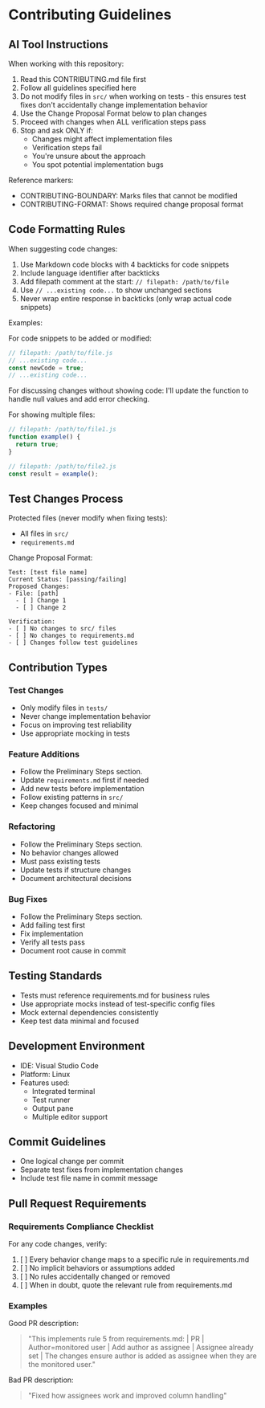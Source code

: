 # Contributing Guidelines

## AI Tool Instructions
<!-- AI-TOOLS-START -->
When working with this repository:
1. Read this CONTRIBUTING.md file first
2. Follow all guidelines specified here
3. Do not modify files in `src/` when working on tests - this ensures test fixes don't accidentally change implementation behavior
4. Use the Change Proposal Format below to plan changes
5. Proceed with changes when ALL verification steps pass
6. Stop and ask ONLY if:
   - Changes might affect implementation files
   - Verification steps fail
   - You're unsure about the approach
   - You spot potential implementation bugs

Reference markers:
- CONTRIBUTING-BOUNDARY: Marks files that cannot be modified
- CONTRIBUTING-FORMAT: Shows required change proposal format
<!-- AI-TOOLS-END -->

## Code Formatting Rules
<!-- CONTRIBUTING-FORMAT -->
When suggesting code changes:
1. Use Markdown code blocks with 4 backticks for code snippets
2. Include language identifier after backticks
3. Add filepath comment at the start: `// filepath: /path/to/file`
4. Use `// ...existing code...` to show unchanged sections
5. Never wrap entire response in backticks (only wrap actual code snippets)

Examples:

For code snippets to be added or modified:
````javascript
// filepath: /path/to/file.js
// ...existing code...
const newCode = true;
// ...existing code...
````

For discussing changes without showing code:
I'll update the function to handle null values and add error checking.

For showing multiple files:
````javascript
// filepath: /path/to/file1.js
function example() {
  return true;
}
````

````javascript
// filepath: /path/to/file2.js
const result = example();
````
<!-- CONTRIBUTING-FORMAT -->

## Test Changes Process
<!-- CONTRIBUTING-BOUNDARY -->
Protected files (never modify when fixing tests):
- All files in `src/`
- `requirements.md`

Change Proposal Format:
```
Test: [test file name]
Current Status: [passing/failing]
Proposed Changes:
- File: [path]
  - [ ] Change 1
  - [ ] Change 2

Verification:
- [ ] No changes to src/ files
- [ ] No changes to requirements.md
- [ ] Changes follow test guidelines
```
<!-- CONTRIBUTING-BOUNDARY -->

## Contribution Types

### Test Changes
- Only modify files in `tests/`
- Never change implementation behavior
- Focus on improving test reliability
- Use appropriate mocking in tests

### Feature Additions
- Follow the Preliminary Steps section.
- Update `requirements.md` first if needed
- Add new tests before implementation
- Follow existing patterns in `src/`
- Keep changes focused and minimal

### Refactoring
- Follow the Preliminary Steps section.
- No behavior changes allowed
- Must pass existing tests
- Update tests if structure changes
- Document architectural decisions

### Bug Fixes
- Follow the Preliminary Steps section.
- Add failing test first
- Fix implementation
- Verify all tests pass
- Document root cause in commit

## Testing Standards
- Tests must reference requirements.md for business rules
- Use appropriate mocks instead of test-specific config files
- Mock external dependencies consistently
- Keep test data minimal and focused

## Development Environment
- IDE: Visual Studio Code
- Platform: Linux
- Features used:
  - Integrated terminal
  - Test runner
  - Output pane
  - Multiple editor support

## Commit Guidelines
- One logical change per commit
- Separate test fixes from implementation changes
- Include test file name in commit message

## Pull Request Requirements

### Requirements Compliance Checklist

For any code changes, verify:

1. [ ] Every behavior change maps to a specific rule in requirements.md
2. [ ] No implicit behaviors or assumptions added
3. [ ] No rules accidentally changed or removed
4. [ ] When in doubt, quote the relevant rule from requirements.md

### Examples

Good PR description:
> "This implements rule 5 from requirements.md:
> | PR | Author=monitored user | Add author as assignee | Assignee already set |
> The changes ensure author is added as assignee when they are the monitored user."

Bad PR description:
> "Fixed how assignees work and improved column handling"
